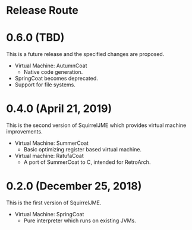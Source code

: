 # Release Route

# 0.6.0 (TBD)

This is a future release and the specified changes are proposed.

 * Virtual Machine: AutumnCoat
   * Native code generation.
 * SpringCoat becomes deprecated.
 * Support for file systems.

# 0.4.0 (April 21, 2019)

This is the second version of SquirrelJME which provides virtual machine
improvements.

 * Virtual Machine: SummerCoat
   * Basic optimizing register based virtual machine.
 * Virtual machine: RatufaCoat
   * A port of SummerCoat to C, intended for RetroArch.

# 0.2.0 (December 25, 2018)

This is the first version of SquirrelJME.

 * Virtual Machine: SpringCoat
   * Pure interpreter which runs on existing JVMs.

